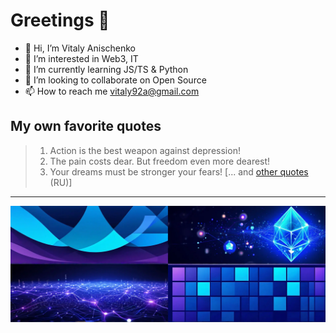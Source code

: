 # Greetings 👋

- 👋 Hi, I’m Vitaly Anischenko
- 👀 I’m interested in Web3, IT
- 🌱 I’m currently learning JS/TS & Python
- 💞️ I’m looking to collaborate on Open Source
- 📫 How to reach me [vitaly92a@gmail.com](mailto:vitaly92a@gmail.com)

## My own favorite quotes

> 1. Action is the best weapon against depression!
> 2. The pain costs dear. But freedom even more dearest!
> 3. Your dreams must be stronger your fears!
>    [... and [other quotes](./quotes/base-30.md) (RU)]

---

![j2vi logo](./logo/web3_cover.webp)

<!---
j2vi/j2vi is a ✨ special ✨ repository because its `README.md` (this file) appears on your GitHub profile.
You can click the Preview link to take a look at your changes.
--->
